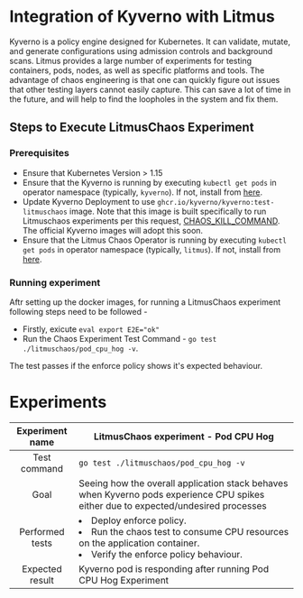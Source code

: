 # Integration of Kyverno with Litmus

Kyverno is a policy engine designed for Kubernetes. It can validate, mutate, and generate configurations using admission controls and background scans. Litmus provides a large number of experiments for testing containers, pods, nodes, as well as specific platforms and tools. The advantage of chaos engineering is that one can quickly figure out issues that other testing layers cannot easily capture. This can save a lot of time in the future, and will help to find the loopholes in the system and fix them.


## Steps to Execute LitmusChaos Experiment

### Prerequisites
* Ensure that Kubernetes Version > 1.15
* Ensure that the Kyverno is running by executing `kubectl get pods` in operator namespace (typically, `kyverno`). If not, install from [here](https://kyverno.io/docs/installation/).
* Update Kyverno Deployment to use `ghcr.io/kyverno/kyverno:test-litmuschaos` image. Note that this image is built specifically to run Litmuschaos experiments per this request,  [CHAOS_KILL_COMMAND](https://docs.litmuschaos.io/docs/pod-cpu-hog/#prepare-chaosengine). The official Kyverno images will adopt this soon.
* Ensure that the Litmus Chaos Operator is running by executing `kubectl get pods` in operator namespace (typically, `litmus`). If not, install from [here](https://docs.litmuschaos.io/docs/getstarted/#install-litmus).



### Running experiment
Aftr setting up the docker images, for running a LitmusChaos experiment following steps need to be followed - 
- Firstly, exicute ` eval export E2E="ok" `
- Run the Chaos Experiment Test Command - ` go test ./litmuschaos/pod_cpu_hog -v `.

The test passes if the enforce policy shows it's expected behaviour. 

# Experiments

| Experiment name  | LitmusChaos experiment - Pod CPU Hog |
| :-------------: | ------------- |
| Test command  | ` go test ./litmuschaos/pod_cpu_hog -v ` |
| Goal  | Seeing how the overall application stack behaves when Kyverno pods experience CPU spikes either due to expected/undesired processes  |
| Performed tests |  <li> Deploy enforce policy. </li><li>Run the chaos test to consume CPU resources on the application container. </li><li> Verify the enforce policy behaviour.  </li></li>|
| Expected result  | Kyverno pod is responding after running Pod CPU Hog Experiment |
